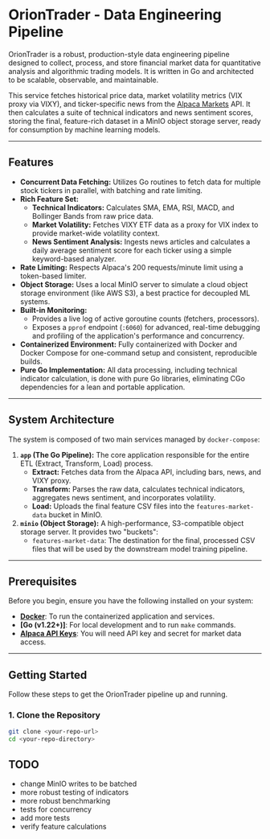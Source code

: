 # OrionTrader - Data Engineering Pipeline

OrionTrader is a robust, production-style data engineering pipeline designed to collect, process, and store financial market data for quantitative analysis and algorithmic trading models. It is written in Go and architected to be scalable, observable, and maintainable.

This service fetches historical price data, market volatility metrics (VIX proxy via VIXY), and ticker-specific news from the [Alpaca Markets](https://alpaca.markets/) API. It then calculates a suite of technical indicators and news sentiment scores, storing the final, feature-rich dataset in a MinIO object storage server, ready for consumption by machine learning models.

---

## Features

- **Concurrent Data Fetching:** Utilizes Go routines to fetch data for multiple stock tickers in parallel, with batching and rate limiting.
- **Rich Feature Set:**
  - **Technical Indicators:** Calculates SMA, EMA, RSI, MACD, and Bollinger Bands from raw price data.
  - **Market Volatility:** Fetches VIXY ETF data as a proxy for VIX index to provide market-wide volatility context.
  - **News Sentiment Analysis:** Ingests news articles and calculates a daily average sentiment score for each ticker using a simple keyword-based analyzer.
- **Rate Limiting:** Respects Alpaca's 200 requests/minute limit using a token-based limiter.
- **Object Storage:** Uses a local MinIO server to simulate a cloud object storage environment (like AWS S3), a best practice for decoupled ML systems.
- **Built-in Monitoring:**
  - Provides a live log of active goroutine counts (fetchers, processors).
  - Exposes a `pprof` endpoint (`:6060`) for advanced, real-time debugging and profiling of the application's performance and concurrency.
- **Containerized Environment:** Fully containerized with Docker and Docker Compose for one-command setup and consistent, reproducible builds.
- **Pure Go Implementation:** All data processing, including technical indicator calculation, is done with pure Go libraries, eliminating CGo dependencies for a lean and portable application.

---

## System Architecture

The system is composed of two main services managed by `docker-compose`:

1. **`app` (The Go Pipeline):** The core application responsible for the entire ETL (Extract, Transform, Load) process.
   - **Extract:** Fetches data from the Alpaca API, including bars, news, and VIXY proxy.
   - **Transform:** Parses the raw data, calculates technical indicators, aggregates news sentiment, and incorporates volatility.
   - **Load:** Uploads the final feature CSV files into the `features-market-data` bucket in MinIO.
2. **`minio` (Object Storage):** A high-performance, S3-compatible object storage server. It provides two "buckets":
   - `features-market-data`: The destination for the final, processed CSV files that will be used by the downstream model training pipeline.

---

## Prerequisites

Before you begin, ensure you have the following installed on your system:

- **[Docker](https://www.docker.com/products/docker-desktop/)**: To run the containerized application and services.
- **[Go (v1.22+)]**: For local development and to run `make` commands.
- **[Alpaca API Keys](https://app.alpaca.markets/signup)**: You will need API key and secret for market data access.

---

## Getting Started

Follow these steps to get the OrionTrader pipeline up and running.

### 1. Clone the Repository

```bash
git clone <your-repo-url>
cd <your-repo-directory>
```

## TODO

- change MinIO writes to be batched
- more robust testing of indicators
- more robust benchmarking
- tests for concurrency
- add more tests
- verify feature calculations
